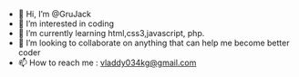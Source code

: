 - 👋 Hi, I’m @GruJack
- 👀 I’m interested in coding   
- 🌱 I’m currently learning html,css3,javascript, php.
- 💞️ I’m looking to collaborate on anything that can help me become better coder
- 📫 How to reach me : vladdy034kg@gmail.com

<!---
GruJack/GruJack is a ✨ special ✨ repository because its `README.md` (this file) appears on your GitHub profile.
You can click the Preview link to take a look at your changes.
--->
